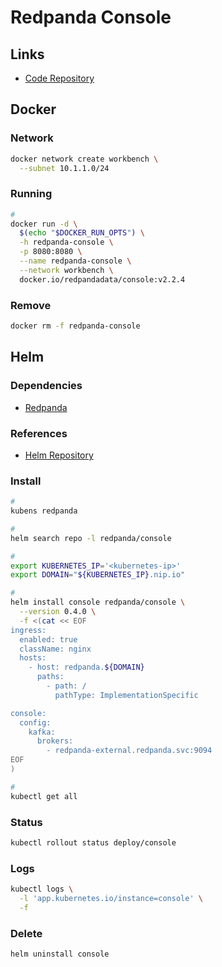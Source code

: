 # Redpanda Console

## Links

- [Code Repository](https://github.com/redpanda-data/console)

## Docker

### Network

```sh
docker network create workbench \
  --subnet 10.1.1.0/24
```

### Running

```sh
#
docker run -d \
  $(echo "$DOCKER_RUN_OPTS") \
  -h redpanda-console \
  -p 8080:8080 \
  --name redpanda-console \
  --network workbench \
  docker.io/redpandadata/console:v2.2.4
```

### Remove

```sh
docker rm -f redpanda-console
```

## Helm

### Dependencies

- [Redpanda](./README.md#helm)

### References

- [Helm Repository](https://github.com/redpanda-data/helm-charts/tree/main/charts/console)

### Install

```sh
#
kubens redpanda

#
helm search repo -l redpanda/console

#
export KUBERNETES_IP='<kubernetes-ip>'
export DOMAIN="${KUBERNETES_IP}.nip.io"

#
helm install console redpanda/console \
  --version 0.4.0 \
  -f <(cat << EOF
ingress:
  enabled: true
  className: nginx
  hosts:
    - host: redpanda.${DOMAIN}
      paths:
        - path: /
          pathType: ImplementationSpecific

console:
  config:
    kafka:
      brokers:
        - redpanda-external.redpanda.svc:9094
EOF
)

#
kubectl get all
```

### Status

```sh
kubectl rollout status deploy/console
```

### Logs

```sh
kubectl logs \
  -l 'app.kubernetes.io/instance=console' \
  -f
```

### Delete

```sh
helm uninstall console
```
